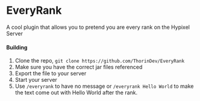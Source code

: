 # EveryRank
A cool plugin that allows you to pretend you are every rank on the Hypixel Server
#### Building
1. Clone the repo, ```git clone https://github.com/ThorinDev/EveryRank```
2. Make sure you have the correct jar files referenced
3. Export the file to your server
4. Start your server
5. Use ```/everyrank``` to have no message or ```/everyrank Hello World``` to make the text come out with Hello World after the rank.
